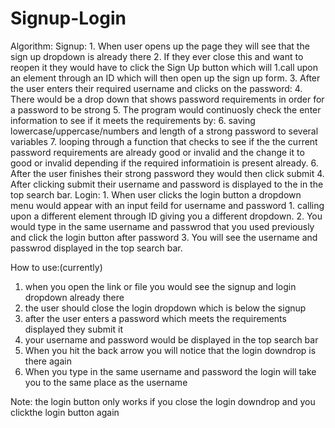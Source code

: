 # Signup-Login

Algorithm:
    Signup:
       1. When user opens up the page they will see that the sign up dropdown is already there
       2. If they ever close this and want to reopen it they would have to click the Sign Up button which will
          1.call upon an element through an ID which will then open up the sign up form.
       3. After the user enters their required username and clicks on the password:
          4. There would be a drop down that shows password requirements in order for a password to be strong
          5. The program would continuosly check the enter information to see if it meets the requirements by:
             6. saving lowercase/uppercase/numbers and  length of a strong password to several variables
             7. looping through a function that checks to see if the the current password requirements are already good or invalid
             and the change it to good or invalid depending if the required informatioin is present already.
          6. After the user finishes their strong password they would then click submit
       4. After clicking submit their username and password is displayed to the in the top search bar.
    Login:
      1. When user clicks the login button a dropdown menu would appear with an input feild for username and password
        1. calling upon a different element through ID giving you a different dropdown.
      2. You would type in the same username and passwrod that you used previously and click the login button after password
      3. You will see the username and passwrod displayed in the top search bar.
      
How to use:(currently)
  1. when you open the link or file you would see the signup and login dropdown already there
  2. the user should close the login dropdown which is below the signup
  3. after the user enters a password which meets the requirements displayed they submit it
  4. your username and password would be displayed in the top search bar
  5. When you hit the back arrow you will notice that the login downdrop is there again
  6. When you type in the same username and password the login will take you to the same place as the username
 
 Note:  the login button only works if you close the login downdrop and you clickthe login button again
